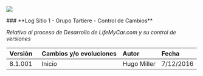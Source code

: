 <p align="left">
<img src="https://s28.postimg.org/ux8l1tv6l/imagengit.png">
</p>
### **Log Sitio 1 - Grupo Tartiere - Control de Cambios**

_Relativo al proceso de Desarrollo de LifeMyCar.com y su control de versiones_






| Versión |Cambios y/o evoluciones |Autor|Fecha|
|:------------- |:---------------|:---------------|:---------------
| 8.1.001    | Inicio | Hugo Miller|7/12/2016|
 

 
